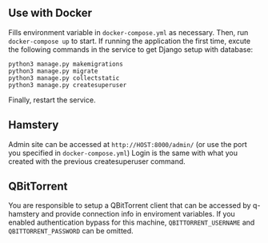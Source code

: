## Use with Docker 
Fills environment variable in `docker-compose.yml` as necessary.
Then, run `docker-compose up` to start.
If running the application the first time, excute the following commands in the service to get Django setup with database:
```
python3 manage.py makemigrations
python3 manage.py migrate
python3 manage.py collectstatic
python3 manage.py createsuperuser
```
Finally, restart the service.

## Hamstery
Admin site can be accessed at `http://HOST:8000/admin/` (or use the port you specified in `docker-compose.yml`)
Login is the same with what you created with the previous createsuperuser command.

## QBitTorrent
You are responsible to setup a QBitTorrent client that can be accessed by q-hamstery and provide connection info in enviroment variables.
If you enabled authentication bypass for this machine, `QBITTORRENT_USERNAME` and `QBITTORRENT_PASSWORD` can be omitted.

